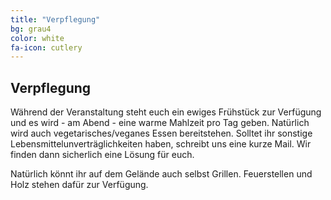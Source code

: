 ```yaml
---
title: "Verpflegung"
bg: grau4
color: white
fa-icon: cutlery
---
```


## Verpflegung

Während der Veranstaltung steht euch ein ewiges Frühstück zur Verfügung und es wird - am Abend - eine warme Mahlzeit pro Tag geben.
Natürlich wird auch vegetarisches/veganes Essen bereitstehen. Solltet ihr sonstige Lebensmittelunverträglichkeiten haben,
schreibt uns eine kurze Mail. Wir finden dann sicherlich eine Lösung für euch.

Natürlich könnt ihr auf dem Gelände auch selbst Grillen. Feuerstellen und Holz stehen dafür zur Verfügung.
